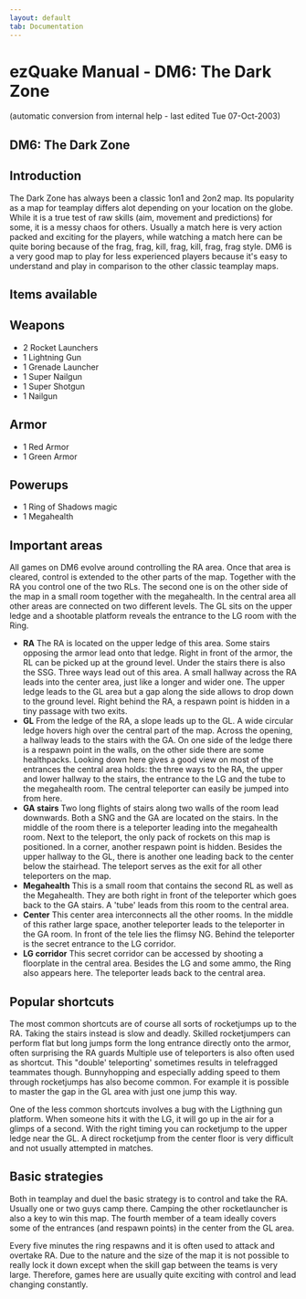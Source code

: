 ```yaml
---
layout: default
tab: Documentation
---
```


# ezQuake Manual - DM6: The Dark Zone
(automatic conversion from internal help - last edited Tue 07-Oct-2003)

## DM6: The Dark Zone

## Introduction

The Dark Zone has always been a classic 1on1 and 2on2 map. Its popularity as a map for teamplay differs alot depending on your location on the globe. While it is a true test of raw skills (aim, movement and predictions) for some, it is a messy chaos for others. Usually a match here is very action packed and exciting for the players, while watching a match here can be quite boring because of the frag, frag, kill, frag, kill, frag, frag style. DM6 is a very good map to play for less experienced players because it's easy to understand and play in comparison to the other classic teamplay maps.

## Items available
## Weapons

- 2 Rocket Launchers
- 1 Lightning Gun
- 1 Grenade Launcher
- 1 Super Nailgun
- 1 Super Shotgun
- 1 Nailgun

## Armor

- 1 Red Armor
- 1 Green Armor

## Powerups

- 1 Ring of Shadows magic
- 1 Megahealth


## Important areas

All games on DM6 evolve around controlling the RA area. Once that area is cleared, control is extended to the other parts of the map. Together with the RA you control one of the two RLs. The second one is on the other side of the map in a small room together with the megahealth. In the central area all other areas are connected on two different levels. The GL sits on the upper ledge and a shootable platform reveals the entrance to the LG room with the Ring.

- **RA** The RA is located on the upper ledge of this area. Some stairs opposing the armor lead onto that ledge. Right in front of the armor, the RL can be picked up at the ground level. Under the stairs there is also the SSG. Three ways lead out of this area. A small hallway across the RA leads into the center area, just like a longer and wider one. The upper ledge leads to the GL area but a gap along the side allows to drop down to the ground level. Right behind the RA, a respawn point is hidden in a tiny passage with two exits.
- **GL** From the ledge of the RA, a slope leads up to the GL. A wide circular ledge hovers high over the central part of the map. Across the opening, a hallway leads to the stairs with the GA. On one side of the ledge there is a respawn point in the walls, on the other side there are some healthpacks. Looking down here gives a good view on most of the entrances the central area holds: the three ways to the RA, the upper and lower hallway to the stairs, the entrance to the LG and the tube to the megahealth room. The central teleporter can easily be jumped into from here.
- **GA stairs** Two long flights of stairs along two walls of the room lead downwards. Both a SNG and the GA are located on the stairs. In the middle of the room there is a teleporter leading into the megahealth room. Next to the teleport, the only pack of rockets on this map is positioned. In a corner, another respawn point is hidden. Besides the upper hallway to the GL, there is another one leading back to the center below the stairhead. The teleport serves as the exit for all other teleporters on the map.
- **Megahealth** This is a small room that contains the second RL as well as the Megahealth. They are both right in front of the teleporter which goes back to the GA stairs. A 'tube' leads from this room to the central area.
- **Center** This center area interconnects all the other rooms. In the middle of this rather large space, another teleporter leads to the teleporter in the GA room. In front of the tele lies the flimsy NG. Behind the teleporter is the secret entrance to the LG corridor.
- **LG corridor** This secret corridor can be accessed by shooting a floorplate in the central area. Besides the LG and some ammo, the Ring also appears here. The teleporter leads back to the central area.

## Popular shortcuts

The most common shortcuts are of course all sorts of rocketjumps up to the RA. Taking the stairs instead is slow and deadly. Skilled rocketjumpers can perform flat but long jumps form the long entrance directly onto the armor, often surprising the RA guards Multiple use of teleporters is also often used as shortcut. This "double' teleporting' sometimes results in telefragged teammates though. Bunnyhopping and especially adding speed to them through rocketjumps has also become common. For example it is possible to master the gap in the GL area with just one jump this way.

One of the less common shortcuts involves a bug with the Ligthning gun platform. When someone hits it with the LG, it will go up in the air for a glimps of a second. With the right timing you can rocketjump to the upper ledge near the GL. A direct rocketjump from the center floor is very difficult and not usually attempted in matches.
## Basic strategies

Both in teamplay and duel the basic strategy is to control and take the RA. Usually one or two guys camp there. Camping the other rocketlauncher is also a key to win this map. The fourth member of a team ideally covers some of the entrances (and respawn points) in the center from the GL area.

Every five minutes the ring respawns and it is often used to attack and overtake RA. Due to the nature and the size of the map it is not possible to really lock it down except when the skill gap between the teams is very large. Therefore, games here are usually quite exciting with control and lead changing constantly.
